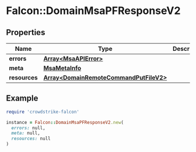# Falcon::DomainMsaPFResponseV2

## Properties

| Name | Type | Description | Notes |
| ---- | ---- | ----------- | ----- |
| **errors** | [**Array&lt;MsaAPIError&gt;**](MsaAPIError.md) |  | [optional] |
| **meta** | [**MsaMetaInfo**](MsaMetaInfo.md) |  |  |
| **resources** | [**Array&lt;DomainRemoteCommandPutFileV2&gt;**](DomainRemoteCommandPutFileV2.md) |  |  |

## Example

```ruby
require 'crowdstrike-falcon'

instance = Falcon::DomainMsaPFResponseV2.new(
  errors: null,
  meta: null,
  resources: null
)
```

